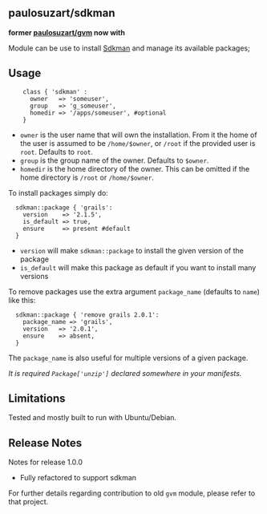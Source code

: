 paulosuzart/sdkman
---------------

**former [paulosuzart/gvm](https://forge.puppetlabs.com/paulosuzart/gvm) now with**

Module can be use to install [Sdkman](http://sdkman.io) and manage its available packages;

Usage
-----

````puppet
    class { 'sdkman' :
      owner   => 'someuser',
      group   => 'g_someuser',
      homedir => '/apps/someuser', #optional
    }
````

   - `owner` is the user name that will own the installation. From it the home of the user is assumed to be `/home/$owner`, or `/root` if the provided user is `root`. Defaults to `root`.
   - `group` is the group name of the owner.  Defaults to `$owner`.
   - `homedir` is the home directory of the owner.  This can be omitted if the home directory is `/root` or `/home/$owner`.

To install packages simply do:

````puppet
  sdkman::package { 'grails':
    version    => '2.1.5',
    is_default => true,
    ensure     => present #default
  }
````

   - `version` will make `sdkman::package` to install the given version of the package
   - `is_default` will make this package as default if you want to install many versions

To remove packages use the extra argument `package_name` (defaults to `name`) like this:

````puppet
  sdkman::package { 'remove grails 2.0.1':
    package_name => 'grails',
    version   => '2.0.1',
    ensure    => absent,
  }
````

The `package_name` is also useful for multiple versions of a given package.

*It is required `Package['unzip']` declared somewhere in your manifests.*

Limitations
-----------
Tested and mostly built to run with Ubuntu/Debian.


Release Notes
-------------

Notes for release 1.0.0

  - Fully refactored to support sdkman

For further details regarding contribution to old `gvm` module, please refer to that project.
